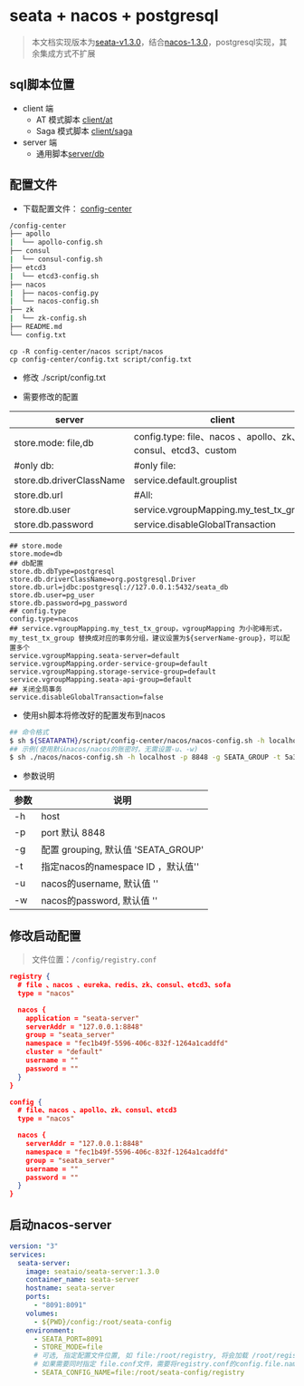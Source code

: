 # seata + nacos + postgresql
> 本文档实现版本为[seata-v1.3.0](https://github.com/seata/seata/releases/tag/v1.3.0)，结合[nacos-1.3.0](https://github.com/alibaba/nacos/releases/tag/1.3.0)，postgresql实现，其余集成方式不扩展
## sql脚本位置

- client 端
    - AT 模式脚本 [client/at](https://github.com/seata/seata/blob/develop/script/client/at/db)
    - Saga 模式脚本 [client/saga](https://github.com/seata/seata/blob/develop/script/client/saga/db)
- server 端
    - 通用脚本[server/db](https://github.com/seata/seata/blob/develop/script/server/db)

## 配置文件

- 下载配置文件： [config-center](https://github.com/seata/seata/blob/develop/script/config-center)

```bash
/config-center
├── apollo
|  └── apollo-config.sh
├── consul
|  └── consul-config.sh
├── etcd3
|  └── etcd3-config.sh
├── nacos
|  ├── nacos-config.py
|  └── nacos-config.sh
├── zk
|  └── zk-config.sh
├── README.md
└── config.txt
```
```
cp -R config-center/nacos script/nacos
cp config-center/config.txt script/config.txt
```
- 修改 ./script/config.txt

- 需要修改的配置

|server|client|
|---|---|
|store.mode: file,db|config.type: file、nacos 、apollo、zk、consul、etcd3、custom|
|#only db:|#only file:|
|store.db.driverClassName|service.default.grouplist|
|store.db.url|	#All:|
|store.db.user|service.vgroupMapping.my_test_tx_group|
|store.db.password|service.disableGlobalTransaction|

```properties
## store.mode
store.mode=db
## db配置
store.db.dbType=postgresql
store.db.driverClassName=org.postgresql.Driver
store.db.url=jdbc:postgresql://127.0.0.1:5432/seata_db
store.db.user=pg_user
store.db.password=pg_password
## config.type
config.type=nacos
## service.vgroupMapping.my_test_tx_group，vgroupMapping 为小驼峰形式，my_test_tx_group 替换成对应的事务分组，建议设置为${serverName-group}，可以配置多个
service.vgroupMapping.seata-server=default
service.vgroupMapping.order-service-group=default
service.vgroupMapping.storage-service-group=default
service.vgroupMapping.seata-api-group=default
## 关闭全局事务
service.disableGlobalTransaction=false
```

- 使用sh脚本将修改好的配置发布到nacos

```bash
## 命令格式
$ sh ${SEATAPATH}/script/config-center/nacos/nacos-config.sh -h localhost -p 8848 -g SEATA_GROUP -t 5a3c7d6c-f497-4d68-a71a-2e5e3340b3ca -u username -w password
## 示例(使用默认nacos/nacos的账密时，无需设置-u、-w)
$ sh ./nacos/nacos-config.sh -h localhost -p 8848 -g SEATA_GROUP -t 5a3c7d6c-f497-4d68-a71a-2e5e3340b3ca
```
- 参数说明

|参数|说明|
|---|---|
| -h | host |
| -p | port 默认 8848 |
| -g | 配置 grouping, 默认值 'SEATA_GROUP'|
| -t | 指定nacos的namespace ID ，默认值''|
| -u | nacos的username, 默认值 ''|
| -w | nacos的password, 默认值 ''|

## 修改启动配置
> 文件位置：`/config/registry.conf`
```json
registry {
  # file 、nacos 、eureka、redis、zk、consul、etcd3、sofa
  type = "nacos"

  nacos {
    application = "seata-server"
    serverAddr = "127.0.0.1:8848"
    group = "seata_server"
    namespace = "fec1b49f-5596-406c-832f-1264a1caddfd"
    cluster = "default"
    username = ""
    password = ""
  }
}

config {
  # file、nacos 、apollo、zk、consul、etcd3
  type = "nacos"

  nacos {
    serverAddr = "127.0.0.1:8848"
    namespace = "fec1b49f-5596-406c-832f-1264a1caddfd"
    group = "seata_server"
    username = ""
    password = ""
  }
}

```
## 启动nacos-server
```yml
version: "3"
services:
  seata-server:
    image: seataio/seata-server:1.3.0
    container_name: seata-server
    hostname: seata-server
    ports:
      - "8091:8091"
    volumes:
      - ${PWD}/config:/root/seata-config
    environment:
      - SEATA_PORT=8091
      - STORE_MODE=file
      # 可选, 指定配置文件位置, 如 file:/root/registry, 将会加载 /root/registry.conf 作为配置文件
      # 如果需要同时指定 file.conf文件，需要将registry.conf的config.file.name的值改为类似file:/root/file.conf
      - SEATA_CONFIG_NAME=file:/root/seata-config/registry
```
